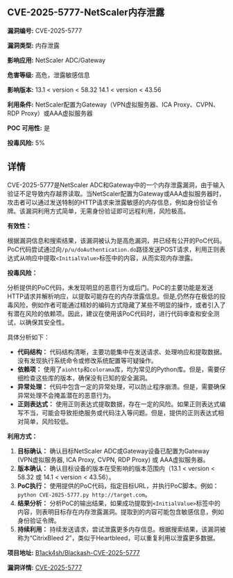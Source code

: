## CVE-2025-5777-NetScaler内存泄露

**漏洞编号:** CVE-2025-5777

**漏洞类型:** 内存泄露

**影响应用:** NetScaler ADC/Gateway

**危害等级:** 高危，泄露敏感信息

**影响版本:** 13.1 < version < 58.32
14.1 < version < 43.56

**利用条件:** NetScaler配置为Gateway（VPN虚拟服务器、ICA Proxy、CVPN、RDP Proxy）或AAA虚拟服务器

**POC 可用性:** 是

**投毒风险:** 5%

## 详情

CVE-2025-5777是NetScaler ADC和Gateway中的一个内存泄露漏洞，由于输入验证不足导致内存越界读取。当NetScaler配置为Gateway或AAA虚拟服务器时，攻击者可以通过发送特制的HTTP请求来泄露敏感的内存信息，例如身份验证令牌。该漏洞利用方式简单，无需身份验证即可远程利用，风险极高。

**有效性：**

根据漏洞信息和搜索结果，该漏洞被认为是高危漏洞，并已经有公开的PoC代码。PoC代码尝试通过向`/p/u/doAuthentication.do`路径发送POST请求，利用正则表达式从响应中提取`<InitialValue>`标签中的内容，从而实现内存泄露。

**投毒风险：**

分析提供的PoC代码，未发现明显的恶意行为或后门。PoC的主要功能是发送HTTP请求并解析响应，以提取可能存在的内存泄露信息。但是,仍然存在极低的投毒风险，例如作者可能通过精妙的编码方式隐藏了某些不明显的操作，或者引入了有潜在风险的依赖项。因此，建议在使用该PoC代码时，进行代码审查和安全测试，以确保其安全性。

具体分析如下：
*   **代码结构：** 代码结构清晰，主要功能集中在发送请求、处理响应和提取数据。没有发现执行系统命令或修改系统配置等可疑操作。
*   **依赖项：** 使用了`aiohttp`和`colorama`库，均为常见的Python库。但是，需要仔细检查这些库的版本，确保没有已知的安全漏洞。
*   **异常处理：** 代码中包含一定的异常处理，可以防止程序崩溃。但是，需要确保异常处理不会掩盖潜在的恶意行为。
*   **正则表达式：** 使用正则表达式提取数据，存在一定的风险。如果正则表达式编写不当，可能会导致拒绝服务或代码注入等问题。但是，提供的正则表达式相对简单，风险较低。

**利用方式：**

1.  **目标确认：** 确认目标NetScaler ADC或Gateway设备已配置为Gateway (VPN虚拟服务器, ICA Proxy, CVPN, RDP Proxy) 或 AAA虚拟服务器。
2.  **版本确认：** 确认目标设备的版本在受影响的版本范围内（13.1 < version < 58.32 或 14.1 < version < 43.56）。
3.  **PoC执行：** 使用提供的PoC代码，指定目标URL，并执行PoC脚本。例如：`python CVE-2025-5777.py http://target.com`。
4.  **结果分析：** 分析PoC的输出结果，如果成功提取到`<InitialValue>`标签中的内容，则表明目标存在内存泄露漏洞。提取到的内容可能包含敏感信息，例如身份验证令牌。
5.  **持续利用：** 持续发送请求，尝试泄露更多内存信息。根据搜索结果，该漏洞被称为“CitrixBleed 2”，类似于Heartbleed，可以重复利用以泄露更多数据。

**项目地址:** [B1ack4sh/Blackash-CVE-2025-5777](https://github.com/B1ack4sh/Blackash-CVE-2025-5777)

**漏洞详情:** [CVE-2025-5777](https://nvd.nist.gov/vuln/detail/CVE-2025-5777)